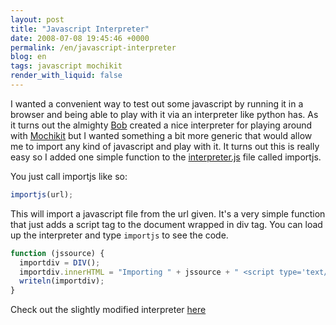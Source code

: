 ```yaml
---
layout: post
title: "Javascript Interpreter"
date: 2008-07-08 19:45:46 +0000
permalink: /en/javascript-interpreter
blog: en
tags: javascript mochikit
render_with_liquid: false
---
```


I wanted a convenient way to test out some javascript by running it in a
browser and being able to play with it via an interpreter like python has. As
it turns out the almighty [Bob](http://bob.pythonmac.org/) created a nice
interpreter for playing around with [Mochikit](http://mochikit.com/)
but I wanted something a bit more generic that would allow me to import any
kind of javascript and play with it. It turns out this is really easy so I
added one simple function to the
[interpreter.js](/assets/demos/files/view-source/view-source.html#interpreter/interpreter.js)
file called importjs.

You just call importjs like so:

```javascript
importjs(url);
```

This will import a javascript file from the url given. It's a very simple
function that just adds a script tag to the document wrapped in div tag. You
can load up the interpreter and type `importjs` to see the code.

```javascript
function (jssource) {
  importdiv = DIV();
  importdiv.innerHTML = "Importing " + jssource + " <script type='text/javascript' src='" + jssource + "'></script>";
  writeln(importdiv);
}
```

Check out the slightly modified interpreter [here](/assets/demos/files/interpreter/index.html)
